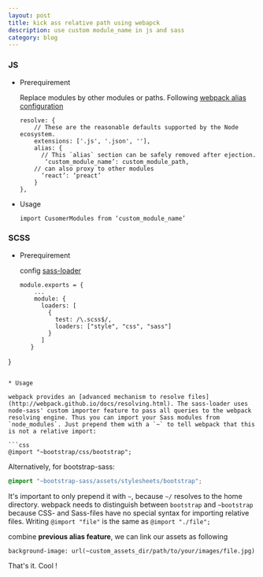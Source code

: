 ```yaml
---
layout: post
title: kick ass relative path using webapck
description: use custom module_name in js and sass
category: blog
---
```


### JS

* Prerequirement
   
  Replace modules by other modules or paths. Following [webpack alias configuration](http://webpack.github.io/docs/configuration.html#resolve-alias)

  ```
  resolve: {
      // These are the reasonable defaults supported by the Node ecosystem.
      extensions: ['.js', '.json', ''],
      alias: {
        // This `alias` section can be safely removed after ejection.
         ‘custom_module_name’: custom_module_path,
      // can also proxy to other modules
        ‘react’: ‘preact’
      }
  },
  ```
* Usage

  ```
  import CusomerModules from ‘custom_module_name’
  ```

### SCSS

* Prerequirement

  config [sass-loader](https://github.com/jtangelder/sass-loader) 

  ```
  module.exports = {
	  ...
	  module: {
		loaders: [
		  {
			test: /\.scss$/,
			loaders: ["style", "css", "sass"]
		  }
		]
	 }
 }
  ```

* Usage 

  webpack provides an [advanced mechanism to resolve files](http://webpack.github.io/docs/resolving.html). The sass-loader uses node-sass' custom importer feature to pass all queries to the webpack resolving engine. Thus you can import your Sass modules from `node_modules`. Just prepend them with a `~` to tell webpack that this is not a relative import:
  
  ```css
  @import "~bootstrap/css/bootstrap";
  ```
  
  Alternatively, for bootstrap-sass:
  ```css
  @import "~bootstrap-sass/assets/stylesheets/bootstrap";
  ```
  
  It's important to only prepend it with `~`, because `~/` resolves to the home directory. webpack needs to distinguish between `bootstrap` and `~bootstrap` because CSS- and Sass-files have no special syntax for importing relative files. Writing `@import "file"` is the same as `@import "./file";`

  combine **previous alias feature**, we can link our assets as following
  
  ```
  background-image: url(~custom_assets_dir/path/to/your/images/file.jpg)
  ```


That's it. Cool !


